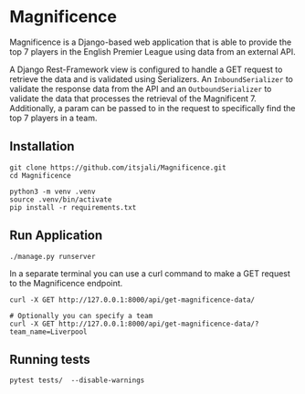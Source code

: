 # Magnificence

Magnificence is a Django-based web application that is able to provide the top 7 players in the English Premier League using data from an external API.

A Django Rest-Framework view is configured to handle a GET request to retrieve the data and is validated using Serializers. An `InboundSerializer` to validate the response data from the API and an `OutboundSerializer` to validate the data that processes the retrieval of the Magnificent 7. Additionally, a param can be passed to in the request to specifically find the top 7 players in a team.

## Installation 
```
git clone https://github.com/itsjali/Magnificence.git
cd Magnificence

python3 -m venv .venv
source .venv/bin/activate
pip install -r requirements.txt
```

## Run Application
```
./manage.py runserver
```

In a separate terminal you can use a curl command to make a GET request to the Magnificence endpoint. 
```
curl -X GET http://127.0.0.1:8000/api/get-magnificence-data/

# Optionally you can specify a team
curl -X GET http://127.0.0.1:8000/api/get-magnificence-data/?team_name=Liverpool
```

## Running tests
```
pytest tests/  --disable-warnings
```
